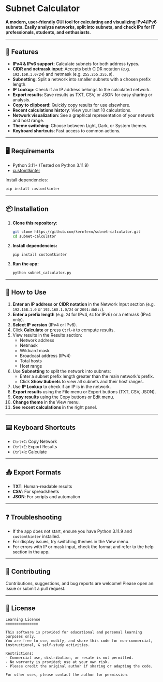 
# Subnet Calculator

**A modern, user-friendly GUI tool for calculating and visualizing IPv4/IPv6 subnets. Easily analyze networks, split into subnets, and check IPs for IT professionals, students, and enthusiasts.**

---

## 🚀 Features

- **IPv4 & IPv6 support**: Calculate subnets for both address types.
- **CIDR and netmask input**: Accepts both CIDR notation (e.g. `192.168.1.0/24`) and netmask (e.g. `255.255.255.0`).
- **Subnetting**: Split a network into smaller subnets with a chosen prefix length.
- **IP Lookup**: Check if an IP address belongs to the calculated network.
- **Export results**: Save results as TXT, CSV, or JSON for easy sharing or analysis.
- **Copy to clipboard**: Quickly copy results for use elsewhere.
- **Recent calculations history**: View your last 10 calculations.
- **Network visualization**: See a graphical representation of your network and host range.
- **Theme switching**: Choose between Light, Dark, or System themes.
- **Keyboard shortcuts**: Fast access to common actions.

---

## 🖥️ Requirements

- Python 3.11+ (Tested on Python 3.11.9)
- [customtkinter](https://github.com/TomSchimansky/CustomTkinter)

Install dependencies:

```bash
pip install customtkinter
```

---

## 📦 Installation

1. **Clone this repository:**
    ```bash
    git clone https://github.com/kernferm/subnet-calculator.git
    cd subnet-calculator
    ```
2. **Install dependencies:**
    ```bash
    pip install customtkinter
    ```
3. **Run the app:**
    ```bash
    python subnet_calculator.py
    ```

---

## 📝 How to Use

1. **Enter an IP address or CIDR notation** in the Network Input section (e.g. `192.168.1.0` or `192.168.1.0/24` or `2001:db8::`).
2. **Enter a prefix length** (e.g. `24` for IPv4, `64` for IPv6) or a netmask (IPv4 only).
3. **Select IP version** (IPv4 or IPv6).
4. Click **Calculate** or press `Ctrl+R` to compute results.
5. View results in the Results section:
    - Network address
    - Netmask
    - Wildcard mask
    - Broadcast address (IPv4)
    - Total hosts
    - Host range
6. Use **Subnetting** to split the network into subnets:
    - Enter a subnet prefix length greater than the main network's prefix.
    - Click **Show Subnets** to view all subnets and their host ranges.
7. Use **IP Lookup** to check if an IP is in the network.
8. **Export results** using the File menu or Export buttons (TXT, CSV, JSON).
9. **Copy results** using the Copy buttons or Edit menu.
10. **Change theme** in the View menu.
11. **See recent calculations** in the right panel.

---

## ⌨️ Keyboard Shortcuts

- `Ctrl+C`: Copy Network
- `Ctrl+E`: Export Results
- `Ctrl+R`: Calculate

---

## 📤 Export Formats

- **TXT**: Human-readable results
- **CSV**: For spreadsheets
- **JSON**: For scripts and automation

---

## ❓ Troubleshooting

- If the app does not start, ensure you have Python 3.11.9 and `customtkinter` installed.
- For display issues, try switching themes in the View menu.
- For errors with IP or mask input, check the format and refer to the help section in the app.

---

## 🤝 Contributing

Contributions, suggestions, and bug reports are welcome! Please open an issue or submit a pull request.

---

## 📄 License
```
Learning License
===============

This software is provided for educational and personal learning purposes only. 
You are free to use, modify, and share this code for non-commercial, instructional, & self-study activities.

Restrictions:
- Commercial use, distribution, or resale is not permitted.
- No warranty is provided; use at your own risk.
- Please credit the original author if sharing or adapting the code.

For other uses, please contact the author for permission.
```
